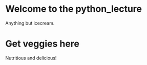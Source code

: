 # Welcome to the python_lecture
Anything but icecream.

# Get veggies here

Nutritious and delicious!